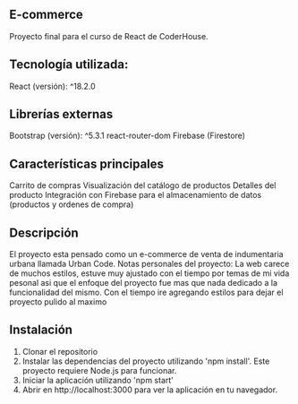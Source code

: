 ## E-commerce
Proyecto final para el curso de React de CoderHouse.

## Tecnología utilizada:
React (versión): ^18.2.0

## Librerías externas
Bootstrap (versión): ^5.3.1
react-router-dom
Firebase (Firestore)

## Características principales
Carrito de compras
Visualización del catálogo de productos
Detalles del producto
Integración con Firebase para el almacenamiento de datos (productos y ordenes de compra)

## Descripción
El proyecto esta pensado como un e-commerce de venta de indumentaria urbana llamada Urban Code.
Notas personales del proyecto: La web carece de muchos estilos, estuve muy ajustado con el tiempo por temas de mi vida pesonal asi que el enfoque del proyecto
fue mas que nada dedicado a la funcionalidad del mismo. Con el tiempo ire agregando estilos para dejar el proyecto pulido al maximo

## Instalación
1) Clonar el repositorio
2) Instalar las dependencias del proyecto utilizando 'npm install'. Este proyecto requiere Node.js para funcionar.
3) Iniciar la aplicación utilizando 'npm start'
4) Abrir en http://localhost:3000 para ver la aplicación en tu navegador.
